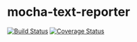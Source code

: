 mocha-text-reporter
========================

[![Build Status](https://drone.io/github.com/holyshared/mocha-text-reporter/status.png)](https://drone.io/github.com/holyshared/mocha-text-reporter/latest)
[![Coverage Status](https://coveralls.io/repos/holyshared/mocha-text-reporter/badge.svg?branch=master)](https://coveralls.io/r/holyshared/mocha-text-reporter?branch=master)
